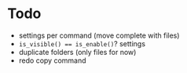 # Todo

- settings per command (move complete with files)
- `is_visible() == is_enable()`? settings
- duplicate folders (only files for now)
- redo copy command
